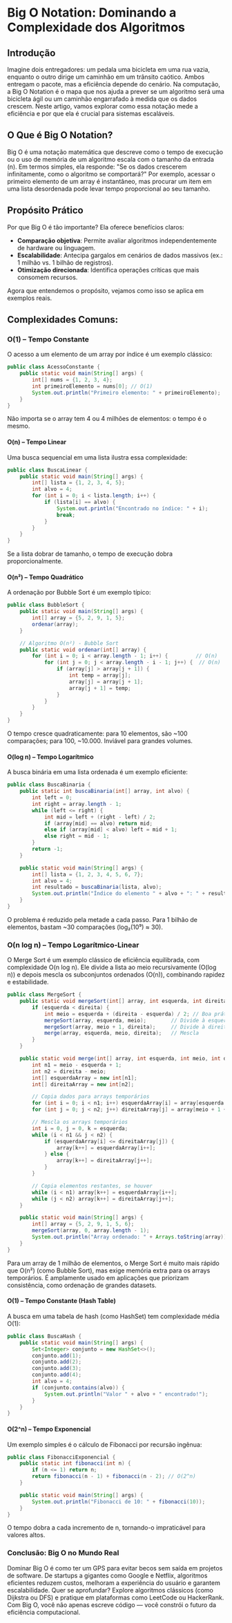 # Big O Notation: Dominando a Complexidade dos Algoritmos

## Introdução
Imagine dois entregadores: um pedala uma bicicleta em uma rua vazia, enquanto o outro dirige um caminhão em um trânsito caótico. Ambos entregam o pacote, mas a eficiência depende do cenário. Na computação, a Big O Notation é o mapa que nos ajuda a prever se um algoritmo será uma bicicleta ágil ou um caminhão engarrafado à medida que os dados crescem. Neste artigo, vamos explorar como essa notação mede a eficiência e por que ela é crucial para sistemas escaláveis.

## O Que é Big O Notation?
Big O é uma notação matemática que descreve como o tempo de execução ou o uso de memória de um algoritmo escala com o tamanho da entrada (n). Em termos simples, ela responde: "Se os dados crescerem infinitamente, como o algoritmo se comportará?" Por exemplo, acessar o primeiro elemento de um array é instantâneo, mas procurar um item em uma lista desordenada pode levar tempo proporcional ao seu tamanho.

## Propósito Prático
Por que Big O é tão importante? Ela oferece benefícios claros:

- **Comparação objetiva**: Permite avaliar algoritmos independentemente de hardware ou linguagem.
- **Escalabilidade**: Antecipa gargalos em cenários de dados massivos (ex.: 1 milhão vs. 1 bilhão de registros).
- **Otimização direcionada**: Identifica operações críticas que mais consomem recursos.

Agora que entendemos o propósito, vejamos como isso se aplica em exemplos reais.

## Complexidades Comuns:

### O(1) – Tempo Constante
O acesso a um elemento de um array por índice é um exemplo clássico:

```java
public class AcessoConstante {
    public static void main(String[] args) {
        int[] nums = {1, 2, 3, 4};
        int primeiroElemento = nums[0]; // O(1)
        System.out.println("Primeiro elemento: " + primeiroElemento);
    }
}
```
Não importa se o array tem 4 ou 4 milhões de elementos: o tempo é o mesmo.

#### O(n) – Tempo Linear
Uma busca sequencial em uma lista ilustra essa complexidade:

```java
public class BuscaLinear {
    public static void main(String[] args) {
        int[] lista = {1, 2, 3, 4, 5};
        int alvo = 4;
        for (int i = 0; i < lista.length; i++) {
            if (lista[i] == alvo) {
                System.out.println("Encontrado no índice: " + i);
                break;
            }
        }
    }
}
```

Se a lista dobrar de tamanho, o tempo de execução dobra proporcionalmente.

#### O(n²) – Tempo Quadrático
A ordenação por Bubble Sort é um exemplo típico:

```java
public class BubbleSort {
    public static void main(String[] args) {
        int[] array = {5, 2, 9, 1, 5};
        ordenar(array);
    }

    // Algoritmo O(n²) - Bubble Sort
    public static void ordenar(int[] array) {
        for (int i = 0; i < array.length - 1; i++) {         // O(n)
            for (int j = 0; j < array.length - i - 1; j++) {  // O(n)
                if (array[j] > array[j + 1]) {
                    int temp = array[j];
                    array[j] = array[j + 1];
                    array[j + 1] = temp;
                }
            }
        }
    }
}
```
O tempo cresce quadraticamente: para 10 elementos, são ~100 comparações; para 100, ~10.000. Inviável para grandes volumes.


#### O(log n) – Tempo Logarítmico
A busca binária em uma lista ordenada é um exemplo eficiente:

```java
public class BuscaBinaria {
    public static int buscaBinaria(int[] array, int alvo) {
        int left = 0;
        int right = array.length - 1;
        while (left <= right) {
            int mid = left + (right - left) / 2;
            if (array[mid] == alvo) return mid;
            else if (array[mid] < alvo) left = mid + 1;
            else right = mid - 1;
        }
        return -1;
    }

    public static void main(String[] args) {
        int[] lista = {1, 2, 3, 4, 5, 6, 7};
        int alvo = 4;
        int resultado = buscaBinaria(lista, alvo);
        System.out.println("Índice do elemento " + alvo + ": " + resultado); // Saída: 3
    }
}
```

O problema é reduzido pela metade a cada passo. Para 1 bilhão de elementos, bastam ~30 comparações (log₂(10⁹) ≈ 30).

### O(n log n) – Tempo Logarítmico-Linear
O Merge Sort é um exemplo clássico de eficiência equilibrada, com complexidade O(n log n). Ele divide a lista ao meio recursivamente (O(log n)) e depois mescla os subconjuntos ordenados (O(n)), combinando rapidez e estabilidade.

```java
public class MergeSort {
    public static void mergeSort(int[] array, int esquerda, int direita) {
        if (esquerda < direita) {
            int meio = esquerda + (direita - esquerda) / 2; // Boa prática para evitar overflow
            mergeSort(array, esquerda, meio);        // Divide à esquerda
            mergeSort(array, meio + 1, direita);     // Divide à direita
            merge(array, esquerda, meio, direita);   // Mescla
        }
    }

    public static void merge(int[] array, int esquerda, int meio, int direita) {
        int n1 = meio - esquerda + 1;
        int n2 = direita - meio;
        int[] esquerdaArray = new int[n1];
        int[] direitaArray = new int[n2];

        // Copia dados para arrays temporários
        for (int i = 0; i < n1; i++) esquerdaArray[i] = array[esquerda + i];
        for (int j = 0; j < n2; j++) direitaArray[j] = array[meio + 1 + j];

        // Mescla os arrays temporários
        int i = 0, j = 0, k = esquerda;
        while (i < n1 && j < n2) {
            if (esquerdaArray[i] <= direitaArray[j]) {
                array[k++] = esquerdaArray[i++];
            } else {
                array[k++] = direitaArray[j++];
            }
        }

        // Copia elementos restantes, se houver
        while (i < n1) array[k++] = esquerdaArray[i++];
        while (j < n2) array[k++] = direitaArray[j++];
    }

    public static void main(String[] args) {
        int[] array = {5, 2, 9, 1, 5, 6};
        mergeSort(array, 0, array.length - 1);
        System.out.println("Array ordenado: " + Arrays.toString(array));
    }
}
```
Para um array de 1 milhão de elementos, o Merge Sort é muito mais rápido que O(n²) (como Bubble Sort), mas exige memória extra para os arrays temporários. É amplamente usado em aplicações que priorizam consistência, como ordenação de grandes datasets.


#### O(1) – Tempo Constante (Hash Table)
A busca em uma tabela de hash (como HashSet) tem complexidade média O(1):

```java
public class BuscaHash {
    public static void main(String[] args) {
        Set<Integer> conjunto = new HashSet<>();
        conjunto.add(1);
        conjunto.add(2);
        conjunto.add(3);
        conjunto.add(4);
        int alvo = 4;
        if (conjunto.contains(alvo)) {
            System.out.println("Valor " + alvo + " encontrado!");
        }
    }
}
```

#### O(2^n) – Tempo Exponencial
Um exemplo simples é o cálculo de Fibonacci por recursão ingênua:

```java
public class FibonacciExponencial {
    public static int fibonacci(int n) {
        if (n <= 1) return n;
        return fibonacci(n - 1) + fibonacci(n - 2); // O(2^n)
    }

    public static void main(String[] args) {
        System.out.println("Fibonacci de 10: " + fibonacci(10));
    }
}
```
O tempo dobra a cada incremento de n, tornando-o impraticável para valores altos.

### Conclusão: Big O no Mundo Real
Dominar Big O é como ter um GPS para evitar becos sem saída em projetos de software. De startups a gigantes como Google e Netflix, algoritmos eficientes reduzem custos, melhoram a experiência do usuário e garantem escalabilidade. Quer se aprofundar? Explore algoritmos clássicos (como Dijkstra ou DFS) e pratique em plataformas como LeetCode ou HackerRank. Com Big O, você não apenas escreve código — você constrói o futuro da eficiência computacional.


